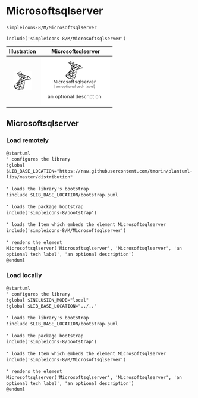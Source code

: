 # Microsoftsqlserver


```text
simpleicons-8/M/Microsoftsqlserver
```

```text
include('simpleicons-8/M/Microsoftsqlserver')
```



| Illustration | Microsoftsqlserver |
| :---: | :---: |
| ![illustration for Illustration](../../simpleicons-8/M/Microsoftsqlserver.png) | ![illustration for Microsoftsqlserver](../../simpleicons-8/M/Microsoftsqlserver.Local.png) |




## Microsoftsqlserver

### Load remotely
```plantuml
@startuml
' configures the library
!global $LIB_BASE_LOCATION="https://raw.githubusercontent.com/tmorin/plantuml-libs/master/distribution"

' loads the library's bootstrap
!include $LIB_BASE_LOCATION/bootstrap.puml

' loads the package bootstrap
include('simpleicons-8/bootstrap')

' loads the Item which embeds the element Microsoftsqlserver
include('simpleicons-8/M/Microsoftsqlserver')

' renders the element
Microsoftsqlserver('Microsoftsqlserver', 'Microsoftsqlserver', 'an optional tech label', 'an optional description')
@enduml
```

### Load locally
```plantuml
@startuml
' configures the library
!global $INCLUSION_MODE="local"
!global $LIB_BASE_LOCATION="../.."

' loads the library's bootstrap
!include $LIB_BASE_LOCATION/bootstrap.puml

' loads the package bootstrap
include('simpleicons-8/bootstrap')

' loads the Item which embeds the element Microsoftsqlserver
include('simpleicons-8/M/Microsoftsqlserver')

' renders the element
Microsoftsqlserver('Microsoftsqlserver', 'Microsoftsqlserver', 'an optional tech label', 'an optional description')
@enduml
```

